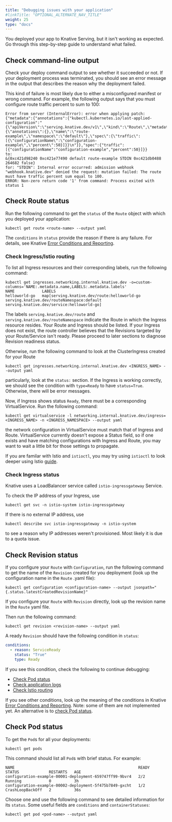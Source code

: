 ```yaml
---
title: "Debugging issues with your application"
#linkTitle: "OPTIONAL_ALTERNATE_NAV_TITLE"
weight: 25
type: "docs"
---
```


You deployed your app to Knative Serving, but it isn't working as expected. Go
through this step-by-step guide to understand what failed.

## Check command-line output

Check your deploy command output to see whether it succeeded or not. If your
deployment process was terminated, you should see an error message in the output
that describes the reason why the deployment failed.

This kind of failure is most likely due to either a misconfigured manifest or
wrong command. For example, the following output says that you must configure
route traffic percent to sum to 100:

```
Error from server (InternalError): error when applying patch:
{"metadata":{"annotations":{"kubectl.kubernetes.io/last-applied-configuration":"{\"apiVersion\":\"serving.knative.dev/v1\",\"kind\":\"Route\",\"metadata\":{\"annotations\":{},\"name\":\"route-example\",\"namespace\":\"default\"},\"spec\":{\"traffic\":[{\"configurationName\":\"configuration-example\",\"percent\":50}]}}\n"}},"spec":{"traffic":[{"configurationName":"configuration-example","percent":50}]}}
to:
&{0xc421d98240 0xc421e77490 default route-example STDIN 0xc421db0488 264682 false}
for: "STDIN": Internal error occurred: admission webhook "webhook.knative.dev" denied the request: mutation failed: The route must have traffic percent sum equal to 100.
ERROR: Non-zero return code '1' from command: Process exited with status 1
```

## Check Route status

Run the following command to get the `status` of the `Route` object with which
you deployed your application:

```shell
kubectl get route <route-name> --output yaml
```

The `conditions` in `status` provide the reason if there is any failure. For
details, see Knative
[Error Conditions and Reporting](https://github.com/knative/docs/blob/main/docs/serving/spec/knative-api-specification-1.0.md#error-signalling).

### Check Ingress/Istio routing

To list all Ingress resources and their corresponding labels, run the following command:

```shell
kubectl get ingresses.networking.internal.knative.dev -o=custom-columns='NAME:.metadata.name,LABELS:.metadata.labels'
NAME            LABELS
helloworld-go   map[serving.knative.dev/route:helloworld-go serving.knative.dev/routeNamespace:default serving.knative.dev/service:helloworld-go]
```

The labels `serving.knative.dev/route` and `serving.knative.dev/routeNamespace`
indicate the Route in which the Ingress resource resides. Your Route and
Ingress should be listed. If your Ingress does not exist, the route
controller believes that the Revisions targeted by your Route/Service isn't
ready. Please proceed to later sections to diagnose Revision readiness status.

Otherwise, run the following command to look at the ClusterIngress created for
your Route

```
kubectl get ingresses.networking.internal.knative.dev <INGRESS_NAME> --output yaml
```

particularly, look at the `status:` section. If the Ingress is working
correctly, we should see the condition with `type=Ready` to have `status=True`.
Otherwise, there will be error messages.

Now, if Ingress shows status `Ready`, there must be a corresponding
VirtualService. Run the following command:

```shell
kubectl get virtualservice -l networking.internal.knative.dev/ingress=<INGRESS_NAME> -n <INGRESS_NAMESPACE> --output yaml
```

the network configuration in VirtualService must match that of Ingress
and Route. VirtualService currently doesn't expose a Status field, so if one
exists and have matching configurations with Ingress and Route, you may
want to wait a little bit for those settings to propagate.

If you are familar with Istio and `istioctl`, you may try using `istioctl` to
look deeper using Istio
[guide](https://istio.io/help/ops/traffic-management/proxy-cmd/).

### Check Ingress status

Knative uses a LoadBalancer service called `istio-ingressgateway` Service.

To check the IP address of your Ingress, use

```shell
kubectl get svc -n istio-system istio-ingressgateway
```

If there is no external IP address, use

```shell
kubectl describe svc istio-ingressgateway -n istio-system
```

to see a reason why IP addresses weren't provisioned. Most likely it is due to a
quota issue.

## Check Revision status

If you configure your `Route` with `Configuration`, run the following command to
get the name of the `Revision` created for you deployment (look up the
configuration name in the `Route` .yaml file):

```shell
kubectl get configuration <configuration-name> --output jsonpath="{.status.latestCreatedRevisionName}"
```

If you configure your `Route` with `Revision` directly, look up the revision
name in the `Route` yaml file.

Then run the following command:

```shell
kubectl get revision <revision-name> --output yaml
```

A ready `Revision` should have the following condition in `status`:

```yaml
conditions:
  - reason: ServiceReady
    status: "True"
    type: Ready
```

If you see this condition, check the following to continue debugging:

- [Check Pod status](#check-pod-status)
- [Check application logs](#check-application-logs)
- [Check Istio routing](#check-clusteringressistio-routing)

If you see other conditions, look up the meaning of the conditions in Knative
[Error Conditions and Reporting](https://github.com/knative/serving/blob/main/docs/spec/errors.md).
Note: some of them are not implemented yet. An alternative is to
[check Pod status](#check-pod-status).

## Check Pod status

To get the `Pod`s for all your deployments:

```shell
kubectl get pods
```

This command should list all `Pod`s with brief status. For example:

```text
NAME                                                      READY     STATUS             RESTARTS   AGE
configuration-example-00001-deployment-659747ff99-9bvr4   2/2       Running            0          3h
configuration-example-00002-deployment-5f475b7849-gxcht   1/2       CrashLoopBackOff   2          36s
```

Choose one and use the following command to see detailed information for its
`status`. Some useful fields are `conditions` and `containerStatuses`:

```shell
kubectl get pod <pod-name> --output yaml

```
